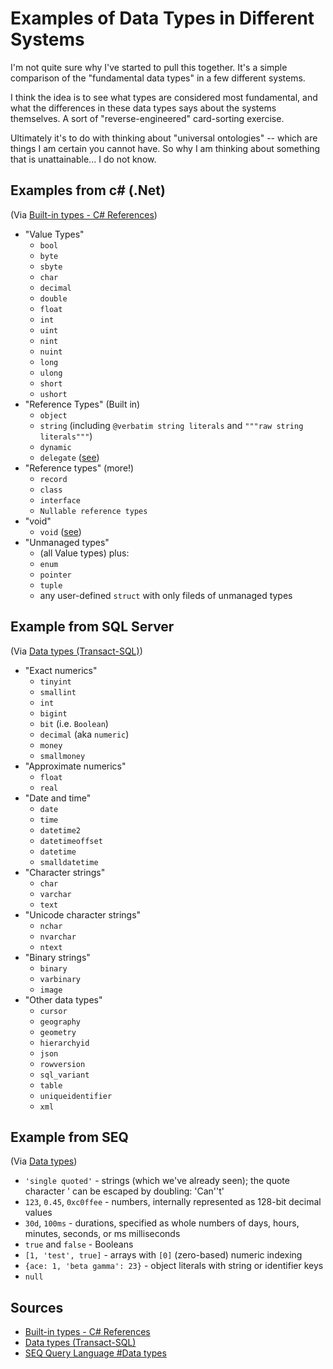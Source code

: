 # Examples of Data Types in Different Systems

I'm not quite sure why I've started to pull this together. It's a simple comparison of the "fundamental data types" in a few different systems.

I think the idea is to see what types are considered most fundamental, and what the differences in these data types says about the systems themselves. A sort of "reverse-engineered" card-sorting exercise.

Ultimately it's to do with thinking about "universal ontologies" -- which are things I am certain you cannot have. So why I am thinking about something that is unattainable... I do not know.



## Examples from c# (.Net)

(Via [Built-in types - C# References](https://learn.microsoft.com/en-us/dotnet/csharp/language-reference/builtin-types/built-in-types))

- "Value Types"
  - `bool`
  - `byte`
  - `sbyte`
  - `char`
  - `decimal`
  - `double`
  - `float`
  - `int`
  - `uint`
  - `nint`
  - `nuint`
  - `long`
  - `ulong`
  - `short`
  - `ushort`
- "Reference Types" (Built in)
  - `object`
  - `string` (including `@verbatim string literals` and `"""raw string literals"""`)
  - `dynamic`
  - `delegate` ([see](https://learn.microsoft.com/en-us/dotnet/csharp/language-reference/builtin-types/reference-types#the-delegate-type))
- "Reference types" (more!)
  - `record`
  - `class`
  - `interface`
  - `Nullable reference types`
- "void"
  - `void`  ([see](https://learn.microsoft.com/en-us/dotnet/csharp/language-reference/builtin-types/void))
- "Unmanaged types"
  - (all Value types) plus:
  - `enum`
  - `pointer`
  - `tuple`
  - any user-defined `struct` with only fileds of unmanaged types

## Example from SQL Server

(Via [Data types (Transact-SQL)](https://learn.microsoft.com/en-us/sql/t-sql/data-types/data-types-transact-sql))

- "Exact numerics"
  - `tinyint`
  - `smallint`
  - `int`
  - `bigint`
  - `bit` (i.e. `Boolean`)
  - `decimal` (aka `numeric`)
  - `money`
  - `smallmoney`
- "Approximate numerics"
  - `float`
  - `real`
- "Date and time"
  - `date`
  - `time`
  - `datetime2`
  - `datetimeoffset`
  - `datetime`
  - `smalldatetime`
- "Character strings"
  - `char`
  - `varchar`
  - `text`
- "Unicode character strings"
  - `nchar`
  - `nvarchar`
  - `ntext`
- "Binary strings"
  - `binary`
  - `varbinary`
  - `image`
- "Other data types"
  - `cursor`
  - `geography`
  - `geometry`
  - `hierarchyid`
  - `json`
  - `rowversion`
  - `sql_variant`
  - `table`
  - `uniqueidentifier`
  - `xml`

## Example from  SEQ

(Via [Data types](https://docs.datalust.co/docs/the-seq-query-language#data-types))

- `'single quoted'` - strings (which we've already seen); the quote character ' can be escaped by doubling: 'Can''t'
- `123`, `0.45`, `0xc0ffee` - numbers, internally represented as 128-bit decimal values
- `30d`, `100ms` - durations, specified as whole numbers of days, hours, minutes, seconds, or ms milliseconds
- `true` and `false` - Booleans
- `[1, 'test', true]` - arrays with `[0]` (zero-based) numeric indexing
- `{ace: 1, 'beta gamma': 23}` - object literals with string or identifier keys
- `null`

## Sources

- [Built-in types - C# References](https://learn.microsoft.com/en-us/dotnet/csharp/language-reference/builtin-types/built-in-types)
- [Data types (Transact-SQL)](https://learn.microsoft.com/en-us/sql/t-sql/data-types/data-types-transact-sql)
- [SEQ Query Language #Data types](https://docs.datalust.co/docs/the-seq-query-language#data-types)
